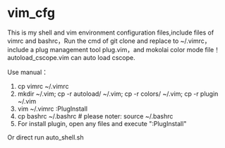 # vim_cfg
This is my shell and vim environment configuration files,include files of vimrc and bashrc，Run the cmd of git clone and replace to ~/.vimrc，include a plug management tool plug.vim，and mokolai color mode file！
autoload_cscope.vim can auto load cscope.

Use manual：
1. cp vimrc ~/.vimrc
2. mkdir ~/.vim; cp -r autoload/ ~/.vim; cp -r colors/ ~/.vim; cp -r plugin ~/.vim
3. vim ~/.vimrc   :PlugInstall
4. cp bashrc ~/.bashrc       # please noter: source ~/.bashrc
5. For install plugin, open any files and execute ":PlugInstall"

Or direct run auto_shell.sh

